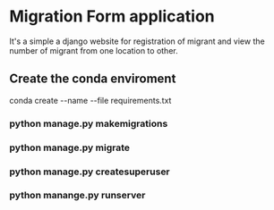 # Migration Form application
It's a simple a django website for registration of migrant and view the number of migrant from one location to other.

## Create the conda enviroment
conda create --name <env> --file requirements.txt
 
 ### python manage.py makemigrations
 ### python manage.py migrate
 ### python manage.py createsuperuser
 ### python manange.py runserver

